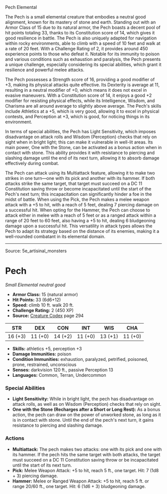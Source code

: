 <MonsterName/>Pech</MonsterName>
<CreatureType/>Elemental</CreatureType>

<summary>The Pech is a small elemental creature that embodies a neutral good alignment, known for its mastery of stone and earth. Standing out with an Armor Class of 15 due to its natural armor, the Pech boasts a decent pool of hit points totaling 33, thanks to its Constitution score of 14, which gives it good resilience in battle. The Pech is also uniquely adapted for navigation within rocky environments, able to climb with a speed of 10 feet and walk at a rate of 20 feet. With a Challenge Rating of 2, it provides around 450 experience points to those who defeat it. Notable for its immunity to poison and various conditions such as exhaustion and paralysis, the Pech presents a unique challenge, especially considering its special abilities, which grant it resilience and powerful melee attacks.</summary>

<detail>

The Pech possesses a Strength score of 16, providing a good modifier of +3, making its physical attacks quite effective. Its Dexterity is average at 11, resulting in a neutral modifier of +0, which means it does not excel in evasive maneuvers. With a Constitution score of 14, it enjoys a good +2 modifier for resisting physical effects, while its Intelligence, Wisdom, and Charisma are all around average to slightly above average. The Pech's skills include Athletics at a +5, which is very good, allowing it to excel in physical contests, and Perception at +3, which is good, for noticing things in its environment.

In terms of special abilities, the Pech has Light Sensitivity, which imposes disadvantage on attack rolls and Wisdom (Perception) checks that rely on sight when in bright light; this can make it vulnerable in well-lit areas. Its main power, One with the Stone, can be activated as a bonus action when in contact with stone. This ability provides it with resistance to piercing and slashing damage until the end of its next turn, allowing it to absorb damage effectively during combat.

The Pech can attack using its Multiattack feature, allowing it to make two strikes in one turn—one with its pick and another with its hammer. If both attacks strike the same target, that target must succeed on a DC 11 Constitution saving throw or become incapacitated until the start of the Pech's next turn; this incapacitation can significantly hinder a foe in the midst of battle. When using the Pick, the Pech makes a melee weapon attack with a +5 to hit, with a reach of 5 feet, dealing 7 piercing damage on a successful hit. When opting for the Hammer, the Pech can choose to attack either in melee with a reach of 5 feet or as a ranged attack within a range of 20 feet to 60 feet, also having a +5 to hit, dealing 6 bludgeoning damage upon a successful hit. This versatility in attack types allows the Pech to adapt its strategy based on the distance of its enemies, making it a well-rounded combatant in its elemental domain.</detail>



---

Source: 5e_artisinal_monsters

# Pech

*Small* *Elemental* *neutral good*

- **Armor Class:** 15 (natural armor)
- **Hit Points:** 33 (6d6+12)
- **Speed:** climb 10 ft. walk 20 ft.
- **Challenge Rating:** 2 (450 XP)
- **Source:** [Creature Codex](https://koboldpress.com/kpstore/product/creature-codex-for-5th-edition-dnd) page 294

| STR | DEX | CON | INT | WIS | CHA |
| --- | --- | --- | --- | --- | --- |
| 16 (+3) | 11 (+0) | 14 (+2) | 11 (+0) | 13 (+1) | 11 (+0) |

- **Skills:** athletics +5, perception +3
- **Damage Immunities:** poison
- **Condition Immunities:** exhaustion, paralyzed, petrified, poisoned, prone, restrained, unconscious
- **Senses:** darkvision 120 ft., passive Perception 13
- **Languages:** Common, Terran, Undercommon

### Special Abilities

- **Light Sensitivity:** While in bright light, the pech has disadvantage on attack rolls, as well as on Wisdom (Perception) checks that rely on sight.
- **One with the Stone (Recharges after a Short or Long Rest):** As a bonus action, the pech can draw on the power of unworked stone, as long as it is in contact with stone. Until the end of the pech's next turn, it gains resistance to piercing and slashing damage.

### Actions

- **Multiattack:** The pech makes two attacks: one with its pick and one with its hammer. If the pech hits the same target with both attacks, the target must succeed on a DC 11 Constitution saving throw or be incapacitated until the start of its next turn.
- **Pick:** Melee Weapon Attack: +5 to hit, reach 5 ft., one target. Hit: 7 (1d8 + 3) piercing damage.
- **Hammer:** Melee or Ranged Weapon Attack: +5 to hit, reach 5 ft. or range 20/60 ft., one target. Hit: 6 (1d6 + 3) bludgeoning damage.





